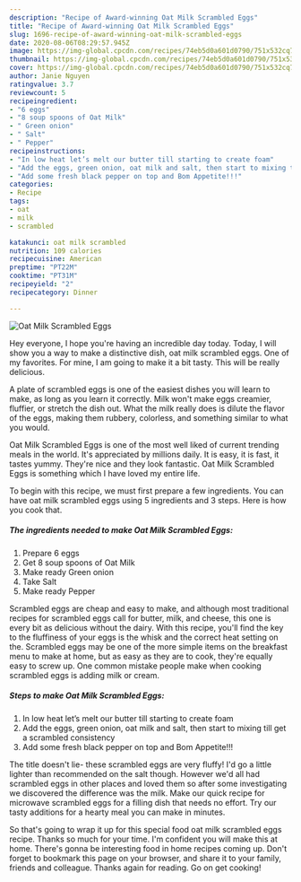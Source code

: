 ```yaml
---
description: "Recipe of Award-winning Oat Milk Scrambled Eggs"
title: "Recipe of Award-winning Oat Milk Scrambled Eggs"
slug: 1696-recipe-of-award-winning-oat-milk-scrambled-eggs
date: 2020-08-06T08:29:57.945Z
image: https://img-global.cpcdn.com/recipes/74eb5d0a601d0790/751x532cq70/oat-milk-scrambled-eggs-recipe-main-photo.jpg
thumbnail: https://img-global.cpcdn.com/recipes/74eb5d0a601d0790/751x532cq70/oat-milk-scrambled-eggs-recipe-main-photo.jpg
cover: https://img-global.cpcdn.com/recipes/74eb5d0a601d0790/751x532cq70/oat-milk-scrambled-eggs-recipe-main-photo.jpg
author: Janie Nguyen
ratingvalue: 3.7
reviewcount: 5
recipeingredient:
- "6 eggs"
- "8 soup spoons of Oat Milk"
- " Green onion"
- " Salt"
- " Pepper"
recipeinstructions:
- "In low heat let’s melt our butter till starting to create foam"
- "Add the eggs, green onion, oat milk and salt, then start to mixing till get a scrambled consistency"
- "Add some fresh black pepper on top and Bom Appetite!!!"
categories:
- Recipe
tags:
- oat
- milk
- scrambled

katakunci: oat milk scrambled 
nutrition: 109 calories
recipecuisine: American
preptime: "PT22M"
cooktime: "PT31M"
recipeyield: "2"
recipecategory: Dinner

---
```



![Oat Milk Scrambled Eggs](https://img-global.cpcdn.com/recipes/74eb5d0a601d0790/751x532cq70/oat-milk-scrambled-eggs-recipe-main-photo.jpg)

Hey everyone, I hope you're having an incredible day today. Today, I will show you a way to make a distinctive dish, oat milk scrambled eggs. One of my favorites. For mine, I am going to make it a bit tasty. This will be really delicious.

A plate of scrambled eggs is one of the easiest dishes you will learn to make, as long as you learn it correctly. Milk won&#39;t make eggs creamier, fluffier, or stretch the dish out. What the milk really does is dilute the flavor of the eggs, making them rubbery, colorless, and something similar to what you would.

Oat Milk Scrambled Eggs is one of the most well liked of current trending meals in the world. It's appreciated by millions daily. It is easy, it is fast, it tastes yummy. They're nice and they look fantastic. Oat Milk Scrambled Eggs is something which I have loved my entire life.


To begin with this recipe, we must first prepare a few ingredients. You can have oat milk scrambled eggs using 5 ingredients and 3 steps. Here is how you cook that.

<!--inarticleads1-->

##### The ingredients needed to make Oat Milk Scrambled Eggs:

1. Prepare 6 eggs
1. Get 8 soup spoons of Oat Milk
1. Make ready  Green onion
1. Take  Salt
1. Make ready  Pepper


Scrambled eggs are cheap and easy to make, and although most traditional recipes for scrambled eggs call for butter, milk, and cheese, this one is every bit as delicious without the dairy. With this recipe, you&#39;ll find the key to the fluffiness of your eggs is the whisk and the correct heat setting on the. Scrambled eggs may be one of the more simple items on the breakfast menu to make at home, but as easy as they are to cook, they&#39;re equally easy to screw up. One common mistake people make when cooking scrambled eggs is adding milk or cream. 

<!--inarticleads2-->

##### Steps to make Oat Milk Scrambled Eggs:

1. In low heat let’s melt our butter till starting to create foam
1. Add the eggs, green onion, oat milk and salt, then start to mixing till get a scrambled consistency
1. Add some fresh black pepper on top and Bom Appetite!!!


The title doesn&#39;t lie- these scrambled eggs are very fluffy! I&#39;d go a little lighter than recommended on the salt though. However we&#39;d all had scrambled eggs in other places and loved them so after some investigating we discovered the difference was the milk. Make our quick recipe for microwave scrambled eggs for a filling dish that needs no effort. Try our tasty additions for a hearty meal you can make in minutes. 

So that's going to wrap it up for this special food oat milk scrambled eggs recipe. Thanks so much for your time. I'm confident you will make this at home. There's gonna be interesting food in home recipes coming up. Don't forget to bookmark this page on your browser, and share it to your family, friends and colleague. Thanks again for reading. Go on get cooking!
